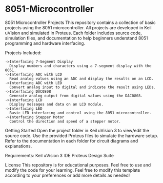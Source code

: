 # 8051-Microcontroller
8051 Microcontroller Projects
This repository contains a collection of basic projects using the 8051 microcontroller. All projects are developed in Keil uVision and simulated in Proteus. Each folder includes source code, simulation files, and documentation to help beginners understand 8051 programming and hardware interfacing.

Projects Included:
```
->Interfacing 7-Segment Display
  Display numbers and characters using a 7-segment display with the 8051.
->Interfacing ADC with LCD
  Read analog values using an ADC and display the results on an LCD.
->Interfacing ADC with LED
  Convert analog input to digital and indicate the result using LEDs.
->Interfacing DAC0808
  Generate analog output from digital values using the DAC0808.
->Interfacing LCD
  Display messages and data on an LCD module.
->Interfacing LED
  Basic LED interfacing and control using the 8051 microcontroller.
->Interfacing Stepper Motor
  Control the direction and speed of a stepper motor.
```
Getting Started
Open the project folder in Keil uVision 3 to view/edit the source code.
Use the provided Proteus files to simulate the hardware setup.
Refer to the documentation in each folder for circuit diagrams and explanations.

Requirements:
Keil uVision 3 IDE
Proteus Design Suite

License
This repository is for educational purposes. Feel free to use and modify the code for your learning.
Feel free to modify this template according to your preferences or add more details as needed!
